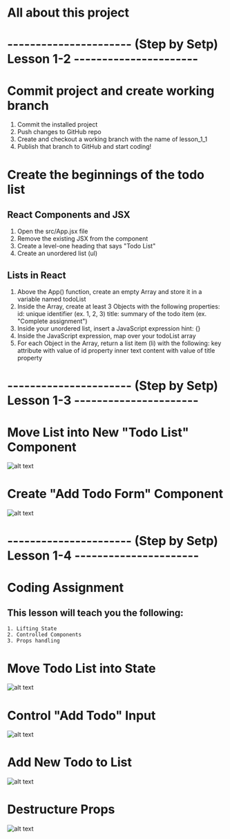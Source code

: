 # All about this project 

#  ---------------------- (Step by Setp) Lesson 1-2 ----------------------

# Commit project and create working branch
  1. Commit the installed project
  2. Push changes to GitHub repo
  3. Create and checkout a working branch with the name of lesson_1_1
  4. Publish that branch to GitHub and start coding!

# Create the beginnings of the todo list

## React Components and JSX
  1. Open the src/App.jsx file
  2. Remove the existing JSX from the component
  3. Create a level-one heading that says "Todo List"
  4. Create an unordered list (ul)

## Lists in React
  1. Above the App() function, create an empty Array and store it in a variable named todoList
  2. Inside the Array, create at least 3 Objects with the following properties:
      id: unique identifier (ex. 1, 2, 3)
      title: summary of the todo item (ex. "Complete assignment")
  3. Inside your unordered list, insert a JavaScript expression
      hint: {}
  4. Inside the JavaScript expression, map over your todoList array
  5. For each Object in the Array, return a list item (li) with the following:
      key attribute with value of id property
      inner text content with value of title property

#  ---------------------- (Step by Setp) Lesson 1-3 ----------------------

# Move List into New "Todo List" Component
![alt text](image.png)

# Create "Add Todo Form" Component

![alt text](image-1.png)

#  ---------------------- (Step by Setp) Lesson 1-4 ----------------------
#     Coding Assignment
##  This lesson will teach you the following:

    1. Lifting State
    2. Controlled Components
    3. Props handling

# Move Todo List into State
![alt text](image-2.png)

# Control "Add Todo" Input
![alt text](image-3.png)

# Add New Todo to List
![alt text](image-4.png)

# Destructure Props
![alt text](image-5.png)

